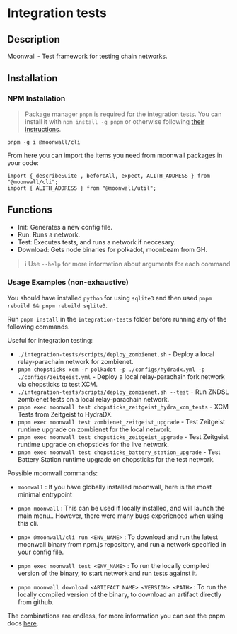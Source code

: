 # Integration tests

## Description

Moonwall - Test framework for testing chain networks.

## Installation

### NPM Installation

> Package manager `pnpm` is required for the integration tests. You can install it with `npm install -g pnpm` or otherwise following [their instructions](https://pnpm.io/installation).

```
pnpm -g i @moonwall/cli
```

From here you can import the items you need from moonwall packages in your code:
```
import { describeSuite , beforeAll, expect, ALITH_ADDRESS } from "@moonwall/cli";
import { ALITH_ADDRESS } from "@moonwall/util";
```

## Functions

- Init: Generates a new config file.
- Run: Runs a network.
- Test: Executes tests, and runs a network if neccesary.
- Download: Gets node binaries for polkadot, moonbeam from GH.

> :information_source: Use `--help` for more information about arguments for each command

### Usage Examples (non-exhaustive)

You should have installed `python` for using `sqlite3` and then used `pnpm rebuild && pnpm rebuild sqlite3`.

Run `pnpm install` in the `integration-tests` folder before running any of the following commands.

Useful for integration testing:

- `./integration-tests/scripts/deploy_zombienet.sh` - Deploy a local relay-parachain network for zombienet.
- `pnpm chopsticks xcm -r polkadot -p ./configs/hydradx.yml -p ./configs/zeitgeist.yml` - Deploy a local relay-parachain fork network via chopsticks to test XCM.
- `./integration-tests/scripts/deploy_zombienet.sh --test` - Run ZNDSL zombienet tests on a local relay-parachain network.
- `pnpm exec moonwall test chopsticks_zeitgeist_hydra_xcm_tests` - XCM Tests from Zeitgeist to HydraDX.
- `pnpm exec moonwall test zombienet_zeitgeist_upgrade` - Test Zeitgeist runtime upgrade on zombienet for the local network.
- `pnpm exec moonwall test chopsticks_zeitgeist_upgrade` - Test Zeitgeist runtime upgrade on chopsticks for the live network.
- `pnpm exec moonwall test chopsticks_battery_station_upgrade` - Test Battery Station runtime upgrade on chopsticks for the test network.

Possible moonwall commands:

- `moonwall` : If you have globally installed moonwall, here is the most minimal entrypoint

- `pnpm moonwall` : This can be used if locally installed, and will launch the main menu.. However, there were many bugs experienced when using this cli.

- `pnpx @moonwall/cli run <ENV_NAME>` : To download and run the latest moonwall binary from npm.js repository, and run a network specified in your config file.

- `pnpm exec moonwall test <ENV_NAME>` : To run the locally compiled version of the binary, to start network and run tests against it.

- `pnpm moonwall download <ARTIFACT NAME> <VERSION> <PATH>` : To run the locally compiled version of the binary, to download an artifact directly from github.


The combinations are endless, for more information you can see the pnpm docs [here](https://pnpm.io/cli/run).